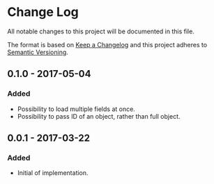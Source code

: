 # Change Log
All notable changes to this project will be documented in this file.

The format is based on [Keep a Changelog](http://keepachangelog.com/) 
and this project adheres to [Semantic Versioning](http://semver.org/).

## 0.1.0 - 2017-05-04
### Added
- Possibility to load multiple fields at once.
- Possibility to pass ID of an object, rather than full object.

## 0.0.1 - 2017-03-22
### Added
- Initial of implementation.
